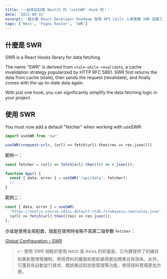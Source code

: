 ```yaml
---
title: '一起來試試看 NextJS 的 "useSWR" Hook 吧！'
date: '2023-08-15'
excerpt: '最近看 React Developer Roadmap 發現 API Calls 人家推薦 SWR 這套工具，好奇到底是什麼功能居然能撼動 Axios 的地位？試用了一下發現還真有點意思！'
tags: ['Next', 'Pages Router', 'SWR']
---
```


## 什麼是 SWR

SWR is a React Hooks library for data fetching.

The name “SWR” is derived from `stale-while-revalidate`, a cache invalidation strategy popularized by HTTP RFC 5861. SWR first returns the data from cache (stale), then sends the request (revalidate), and finally comes with the up-to-date data again.

With just one hook, you can significantly simplify the data fetching logic in your project.

## 使用 SWR

You must now add a default "fetcher" when working with useSWR:

```jsx
import useSWR from 'swr'

useSWR(<request-url>, (url) => fetch(url).then(res => res.json()))
```

範例一：

```jsx
const fetcher = (url) => fetch(url).then((r) => r.json());

function App() {
  const { data, error } = useSWR('/api/data', fetcher);
  // ...
}
```

範例二：

```jsx
const { data, error } = useSWR(
  'https://nextjs-course-c81cc-default-rtdb.firebaseio.com/sales.json',
  (url) => fetch(url).then((res) => res.json()),
);
```

亦或是使用全局配置，就能在使用時省略不寫第二個參數 `fetcher`：

[Global Configuration – SWR](https://swr.vercel.app/docs/global-configuration)

> 👉 使用 SWR 相較於使用 fetch 或 Axios 的好處是，它內建提供了的緩存和重新整理等機制，使得資料的獲取和更新變得更加簡單且有效率。此外，它還具有自動並行請求、錯誤重試和狀態管理等功能，使得資料管理更加方便。
